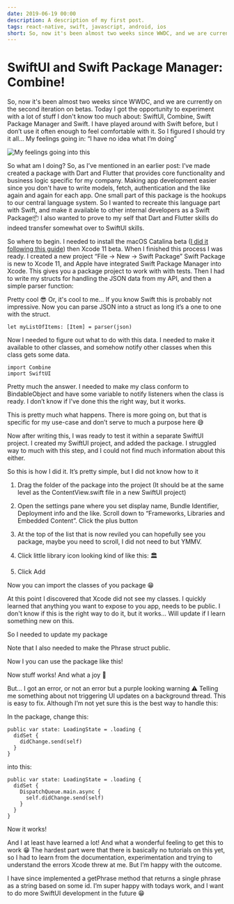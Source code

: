 ```yaml
---
date: 2019-06-19 00:00
description: A description of my first post.
tags: react-native, swift, javascript, android, ios
short: So, now it's been almost two weeks since WWDC, and we are currently on the second iteration on betas. Today I got the opportunity to experiment with a lot of stuff I don't know too much about: SwiftUI, Combine, Swift Package Manager and Swift. I have played around with Swift before, but I don’t use it often enough to feel comfortable with it. So I figured I should try it all… My feelings going in: “I have no idea what I’m doing”
---
```


# SwiftUI and Swift Package Manager: Combine!

So, now it's been almost two weeks since WWDC, and we are currently on the second iteration on betas. Today I got the opportunity to experiment with a lot of stuff I don't know too much about: SwiftUI, Combine, Swift Package Manager and Swift. I have played around with Swift before, but I don’t use it often enough to feel comfortable with it. So I figured I should try it all… My feelings going in: “I have no idea what I’m doing”

![My feelings going into this](https://cdn-images-1.medium.com/max/2008/1*7N_pMAomi-v06ZW4-NAqNA.jpeg)

So what am I doing? So, as I’ve mentioned in an earlier post: I’ve made created a package with Dart and Flutter that provides core functionality and business logic specific for my company. Making app development easier since you don't have to write models, fetch, authentication and the like again and again for each app. One small part of this package is the hookups to our central language system. So I wanted to recreate this language part with Swift, and make it available to other internal developers as a Swift Package📦 I also wanted to prove to my self that Dart and Flutter skills do indeed transfer somewhat over to SwiftUI skills.

So where to begin. I needed to install the macOS Catalina beta ([I did it following this guide](https://medium.com/@martinlasek/install-macos-catalina-xcode-11-beta-4701b6e3a296)) then Xcode 11 beta. When I finished this process I was ready. I created a new project “File -> New -> Swift Package” Swift Package is new to Xcode 11, and Apple have integrated Swift Package Manager into Xcode. This gives you a package project to work with with tests. Then I had to write my structs for handling the JSON data from my API, and then a simple parser function:

 <script src="https://gist.github.com/brorhb/ca4d36f40c2c443d502495af63f2eb87.js"></script>

Pretty cool 😎 Or, it's cool to me… If you know Swift this is probably not impressive. Now you can parse JSON into a struct as long it’s a one to one with the struct.

    let myListOfItems: [Item] = parser(json)

Now I needed to figure out what to do with this data. I needed to make it available to other classes, and somehow notify other classes when this class gets some data.

    import Combine
    import SwiftUI

Pretty much the answer. I needed to make my class conform to BindableObject and have some variable to notify listeners when the class is ready. I don’t know if I’ve done this the right way, but it works.

 <script src="https://gist.github.com/brorhb/dff0cd2d35736a6a7338bca5bef2d750.js"></script>

This is pretty much what happens. There is more going on, but that is specific for my use-case and don’t serve to much a purpose here 😅

Now after writing this, I was ready to test it within a separate SwiftUI project. I created my SwiftUI project, and added the package. I struggled way to much with this step, and I could not find much information about this either.

So this is how I did it. It’s pretty simple, but I did not know how to it

 1. Drag the folder of the package into the project (It should be at the same level as the ContentView.swift file in a new SwiftUI project)

 2. Open the settings pane where you set display name, Bundle Identifier, Deployment info and the like. Scroll down to “Frameworks, Libraries and Embedded Content”. Click the plus button

 3. At the top of the list that is now reviled you can hopefully see you package, maybe you need to scroll, I did not need to but YMMV.

 4. Click little library icon looking kind of like this: 🏛

 5. Click Add

Now you can import the classes of you package 😁

At this point I discovered that Xcode did not see my classes. I quickly learned that anything you want to expose to you app, needs to be public. I don't know if this is the right way to do it, but it works… Will update if I learn something new on this.

So I needed to update my package

 <script src="https://gist.github.com/brorhb/32285a3b84147f5a4c8467988f74f927.js" charset="utf-8"></script>

Note that I also needed to make the Phrase struct public.

Now I you can use the package like this!

 <script src="https://gist.github.com/brorhb/498f97e3dfe5d9fda03dae081154aa41.js" charset="utf-8"></script>

Now stuff works! And what a joy 🙌

But… I got an error, or not an error but a purple looking warning ⚠️ Telling me something about not triggering UI updates on a background thread. This is easy to fix. Although I’m not yet sure this is the best way to handle this:

In the package, change this:

    public var state: LoadingState = .loading {
      didSet {
        didChange.send(self)
      }
    }

into this:

    public var state: LoadingState = .loading {
      didSet {
        DispatchQueue.main.async {
          self.didChange.send(self)
        }
      }
    }

Now it works!

And I at least have learned a lot! And what a wonderful feeling to get this to work 😁 The hardest part were that there is basically no tutorials on this yet, so I had to learn from the documentation, experimentation and trying to understand the errors Xcode threw at me. But I’m happy with the outcome.

I have since implemented a getPhrase method that returns a single phrase as a string based on some id. I’m super happy with todays work, and I want to do more SwiftUI development in the future 😁
